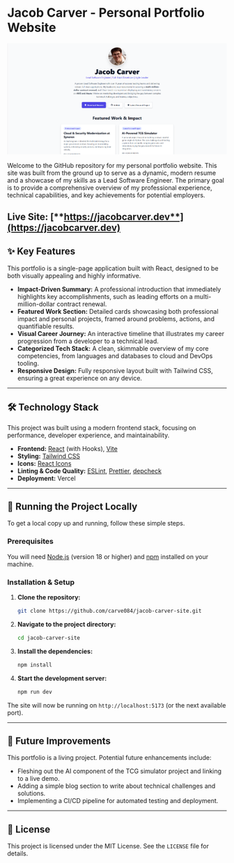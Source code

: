 # Jacob Carver - Personal Portfolio Website

![Portfolio Screenshot](./screenshot.png)

Welcome to the GitHub repository for my personal portfolio website. This site was built from the ground up to serve as a dynamic, modern resume and a showcase of my skills as a Lead Software Engineer. The primary goal is to provide a comprehensive overview of my professional experience, technical capabilities, and key achievements for potential employers.

**Live Site:** [**https://jacobcarver.dev**](https://jacobcarver.dev)
---

## ✨ Key Features

This portfolio is a single-page application built with React, designed to be both visually appealing and highly informative.

-   **Impact-Driven Summary:** A professional introduction that immediately highlights key accomplishments, such as leading efforts on a multi-million-dollar contract renewal.
-   **Featured Work Section:** Detailed cards showcasing both professional impact and personal projects, framed around problems, actions, and quantifiable results.
-   **Visual Career Journey:** An interactive timeline that illustrates my career progression from a developer to a technical lead.
-   **Categorized Tech Stack:** A clean, skimmable overview of my core competencies, from languages and databases to cloud and DevOps tooling.
-   **Responsive Design:** Fully responsive layout built with Tailwind CSS, ensuring a great experience on any device.

---

## 🛠️ Technology Stack

This project was built using a modern frontend stack, focusing on performance, developer experience, and maintainability.

-   **Frontend:** [React](https://react.dev/) (with Hooks), [Vite](https://vitejs.dev/)
-   **Styling:** [Tailwind CSS](https://tailwindcss.com/)
-   **Icons:** [React Icons](https://react-icons.github.io/react-icons/)
-   **Linting & Code Quality:** [ESLint](https://eslint.org/), [Prettier](https://prettier.io/), [depcheck](https://github.com/depcheck/depcheck)
-   **Deployment:** Vercel

---

## 🚀 Running the Project Locally

To get a local copy up and running, follow these simple steps.

### Prerequisites

You will need [Node.js](https://nodejs.org/) (version 18 or higher) and [npm](https://www.npmjs.com/) installed on your machine.

### Installation & Setup

1.  **Clone the repository:**
    ```sh
    git clone https://github.com/carve084/jacob-carver-site.git
    ```

2.  **Navigate to the project directory:**
    ```sh
    cd jacob-carver-site
    ```

3.  **Install the dependencies:**
    ```sh
    npm install
    ```

4.  **Start the development server:**
    ```sh
    npm run dev
    ```

The site will now be running on `http://localhost:5173` (or the next available port).

---

## 🌱 Future Improvements

This portfolio is a living project. Potential future enhancements include:

-   Fleshing out the AI component of the TCG simulator project and linking to a live demo.
-   Adding a simple blog section to write about technical challenges and solutions.
-   Implementing a CI/CD pipeline for automated testing and deployment.

---

## 📄 License

This project is licensed under the MIT License. See the `LICENSE` file for details.